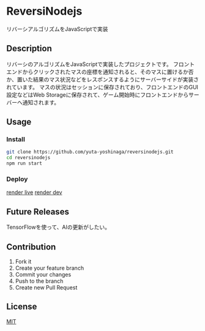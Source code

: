 # ReversiNodejs
リバーシアルゴリズムをJavaScriptで実装

## Description
リバーシのアルゴリズムをJavaScriptで実装したプロジェクトです。
フロントエンドからクリックされたマスの座標を通知されると、そのマスに置けるか否か、置いた結果のマス状況などをレスポンスするようにサーバーサイドが実装されています。
マスの状況はセッションに保存されており、フロントエンドのGUI設定などはWeb Storageに保存されて、ゲーム開始時にフロントエンドからサーバーへ通知されます。

## Usage
### Install
```sh
git clone https://github.com/yuta-yoshinaga/reversinodejs.git
cd reversinodejs
npm run start
```

### Deploy
[render live](https://reversinodejs.onrender.com/)
[render dev](https://reversinodejs-dev.onrender.com/)

## Future Releases
TensorFlowを使って、AIの更新がしたい。

## Contribution
1. Fork it
2. Create your feature branch
3. Commit your changes
4. Push to the branch
5. Create new Pull Request

## License
[MIT](LICENSE)